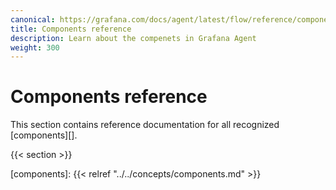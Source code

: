 ```yaml
---
canonical: https://grafana.com/docs/agent/latest/flow/reference/components/
title: Components reference
description: Learn about the compenets in Grafana Agent
weight: 300
---
```


# Components reference

This section contains reference documentation for all recognized
[components][].

{{< section >}}

[components]: {{< relref "../../concepts/components.md" >}}
